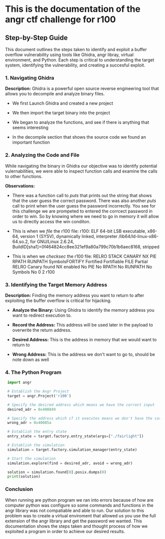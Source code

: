 # This is the documentation of the angr ctf challenge for r100

## Step-by-Step Guide


This document outlines the steps taken to identify and exploit a buffer overflow vulnerability
using tools like Ghidra, angr libray, virtual environment, and Python. Each step is critical
to understanding the target system, identifying the vulnerability, and creating a succesful
exploit.


### 1. Navigating Ghidra

**Description:**
Ghidra is a powerful open source reverse engineering tool that allows you to decompile and
analyze binary files.

* We first Launch Ghidra and created a new project

* We then import the target binary into the project

* We began to analyze the functions, and see if there is anything that seems interesting

* In the decompile section that shows the source code we found an important function


### 2. Analyzing the Code and File

While navigating the binary in Ghidra our objective was to identify potential vulernabilities,
we were able to inspect function calls and examine the calls to other functions.

**Observations:**
* There was a function call to _puts_ that prints out the string that shows that the user
guess the correct password. There was also another _puts_ call to print when the user guess
the password incorrectly. You see for this challenge we are prompeted to entered the corrcect
password in order to win. So by knowing where we need to go in memory it will allow us to
directly access the win conditon. 

* This is when we _file_ the r100 file:
r100: ELF 64-bit LSB executable, x86-64, version 1 (SYSV), dynamically linked, interpreter
/lib64/ld-linux-x86-64.so.2, for GNU/Linux 2.6.24,
BuildID[sha1]=0f464824cc8ee321ef9a80a799c70b1b6aec8168, stripped

* This is when we _checksec_ the r100 file:
RELRO           STACK CANARY      NX            PIE             RPATH      RUNPATH      SymbolsFORTIFY Fortified       Fortifiable     FILE
Partial RELRO   Canary found      NX enabled    No PIE          No RPATH   No RUNPATH   No Symbols       No    0               2               r100                                  



### 3. Identifying the Target Memory Address

**Description:**
Finding the memory address you want to return to after exploiting the buffer overflow is
critical for hijacking.

* **Analyze the Binary:** Using Ghidra to identify the memory address you want to redirect
execution to.

* **Record the Address:** This address will be used later in the payload to overwrite the
return address.

* **Desired Address:** This is the address in memory that we would want to return to

* **Wrong Address:** This is the address we don't want to go to, should be note down as well 

### 4. The Python Program
```python
 import angr

 # Establish the Angr Project
 target = angr.Project('r100')

 # Specify the desired address which means we have the correct input
 desired_adr = 0x400849

 # Specify the address which if it executes means we don't have the correct input
 wrong_adr = 0x40085a

 # Establish the entry state
 entry_state = target.factory.entry_state(args=["./fairlight"])

 # Establish the simulation
 simulation = target.factory.simulation_manager(entry_state)

 # Start the simulation
 simulation.explore(find = desired_adr, avoid = wrong_adr)

 solution = simulation.found[0].posix.dumps(0)
 print(solution)

```

### Conclusion
When running are python program we ran into errors because of how are computer python was
configure so some commands and functions in the angr library was not compatiable and able to
run. Our solution to this problem was to create a virtual enviroment that allowed us you use
the full extension of the angr library and get the password we wanted. This documentation
shows the steps taken and thought process of how we exploited a program in order to achieve
our desired results.
